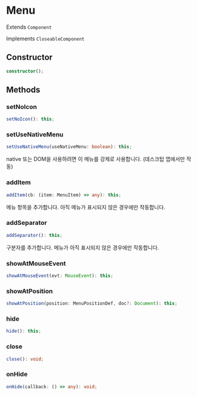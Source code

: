 # Menu

Extends `Component`

Implements `CloseableComponent`

## Constructor

```ts
constructor();
```

## Methods

### setNoIcon

```ts
setNoIcon(): this;
```

### setUseNativeMenu

```ts
setUseNativeMenu(useNativeMenu: boolean): this;
```

native 또는 DOM을 사용하려면 이 메뉴를 강제로 사용합니다.
(데스크탑 앱에서만 작동)

### addItem

```ts
addItem(cb: (item: MenuItem) => any): this;
```

메뉴 항목을 추가합니다. 아직 메뉴가 표시되지 않은 경우에만 작동합니다.

### addSeparator

```ts
addSeparator(): this;
```

구분자를 추가합니다. 메뉴가 아직 표시되지 않은 경우에만 작동합니다.

### showAtMouseEvent

```ts
showAtMouseEvent(evt: MouseEvent): this;
```

### showAtPosition

```ts
showAtPosition(position: MenuPositionDef, doc?: Document): this;
```

### hide

```ts
hide(): this;
```

### close

```ts
close(): void;
```

### onHide

```ts
onHide(callback: () => any): void;
```
